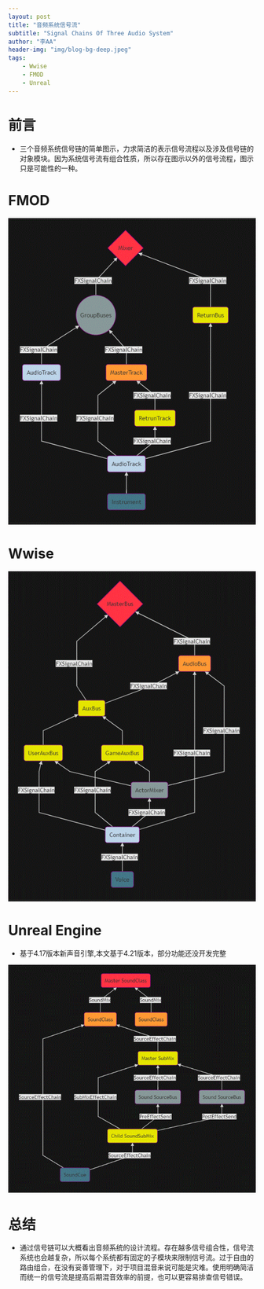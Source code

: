 ```yaml
---
layout: post
title: "音频系统信号流"
subtitle: "Signal Chains Of Three Audio System"
author: "李AA"
header-img: "img/blog-bg-deep.jpeg"
tags:
    - Wwise
    - FMOD
    - Unreal
---
```


# 前言
* 三个音频系统信号链的简单图示，力求简洁的表示信号流程以及涉及信号链的对象模块。因为系统信号流有组合性质，所以存在图示以外的信号流程，图示只是可能性的一种。

# FMOD

![](/img/in-post/SignalChain/FMOD.GIF)

# Wwise

![](/img/in-post/SignalChain/Wwise.GIF)

# Unreal Engine
* 基于4.17版本新声音引擎,本文基于4.21版本，部分功能还没开发完整

![](/img/in-post/SignalChain/Unreal.GIF)

# 总结
* 通过信号链可以大概看出音频系统的设计流程。存在越多信号组合性，信号流系统也会越复杂，所以每个系统都有固定的子模块来限制信号流。过于自由的路由组合，在没有妥善管理下，对于项目混音来说可能是灾难。使用明确简洁而统一的信号流是提高后期混音效率的前提，也可以更容易排查信号错误。